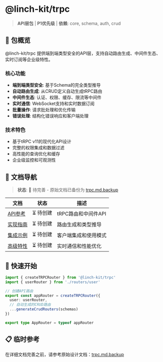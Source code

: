 # @linch-kit/trpc

> **API层包** | **P1优先级** | **依赖**: core, schema, auth, crud

## 🎯 包概览

@linch-kit/trpc 提供端到端类型安全的API层，支持自动路由生成、中间件生态、实时订阅等企业级特性。

### 核心功能
- **端到端类型安全**: 基于Schema的完全类型推导
- **自动路由生成**: 从CRUD定义自动生成tRPC路由
- **中间件生态**: 认证、权限、缓存、限流等中间件
- **实时通信**: WebSocket支持和实时数据订阅
- **批量操作**: 请求批处理和优化传输
- **错误处理**: 结构化错误响应和客户端处理

### 技术特色
- 基于tRPC v11的现代化API设计
- 完整的权限集成和数据过滤
- 高性能的查询优化和缓存
- 企业级监控和可观测性

## 📁 文档导航

> **状态**: 🔄 待完善 - 原始文档已备份为 [trpc.md.backup](../trpc.md.backup)

| 文档 | 状态 | 描述 |
|------|------|------|
| [API参考](./api-reference.md) | ⏳ 待创建 | tRPC路由和中间件API |
| [实现指南](./implementation-guide.md) | ⏳ 待创建 | 路由生成和类型推导 |
| [集成示例](./integration-examples.md) | ⏳ 待创建 | 客户端集成和使用模式 |
| [高级特性](./advanced-features.md) | ⏳ 待创建 | 实时通信和性能优化 |

## 🚀 快速开始

```typescript
import { createTRPCRouter } from '@linch-kit/trpc'
import { userRouter } from './routers/user'

// 创建API路由
export const appRouter = createTRPCRouter({
  user: userRouter,
  // 自动生成的CRUD路由
  ...generateCrudRouters(schemas)
})

export type AppRouter = typeof appRouter
```

## 📋 临时参考

在详细文档完善之前，请参考原始设计文档：[trpc.md.backup](../trpc.md.backup)